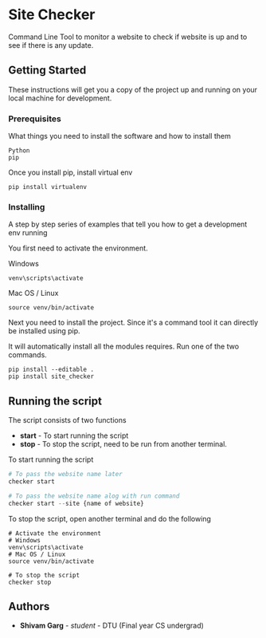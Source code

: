    # Site Checker

Command Line Tool to monitor a website to check if website is up and to see if there is any update.

## Getting Started

These instructions will get you a copy of the project up and running on your local machine for development.

### Prerequisites

What things you need to install the software and how to install them

```
Python
pip
```

Once you install pip, install virtual env
```
pip install virtualenv
```

### Installing

A step by step series of examples that tell you how to get a development env running

You first need to activate the environment.

Windows
```
venv\scripts\activate
```
Mac OS / Linux

```
source venv/bin/activate
```

Next you need to install the project. Since it's a command tool  it can directly be installed using pip.

It will automatically install all the modules requires.
Run one of the two commands.
```
pip install --editable . 
pip install site_checker
```

## Running the script
The script consists of two functions 
* **start** - To start running the script
* **stop** - To stop the script, need to be run from another terminal.

To start running the script
```python
# To pass the website name later
checker start

# To pass the website name alog with run command
checker start --site {name of website}
```
To stop the script, open another terminal and do the following
```
# Activate the environment
# Windows
venv\scripts\activate
# Mac OS / Linux
source venv/bin/activate

# To stop the script
checker stop
```

## Authors

* **Shivam Garg** - *student* - DTU (Final year CS undergrad)
 

